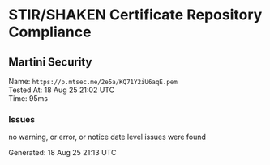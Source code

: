 # STIR/SHAKEN Certificate Repository Compliance

## Martini Security

Name: `https://p.mtsec.me/2e5a/KQ71Y2iU6aqE.pem`\
Tested At: 18 Aug 25 21:02 UTC\
Time: 95ms

### Issues

no warning, or error, or notice date level issues were found

Generated: 18 Aug 25 21:13 UTC